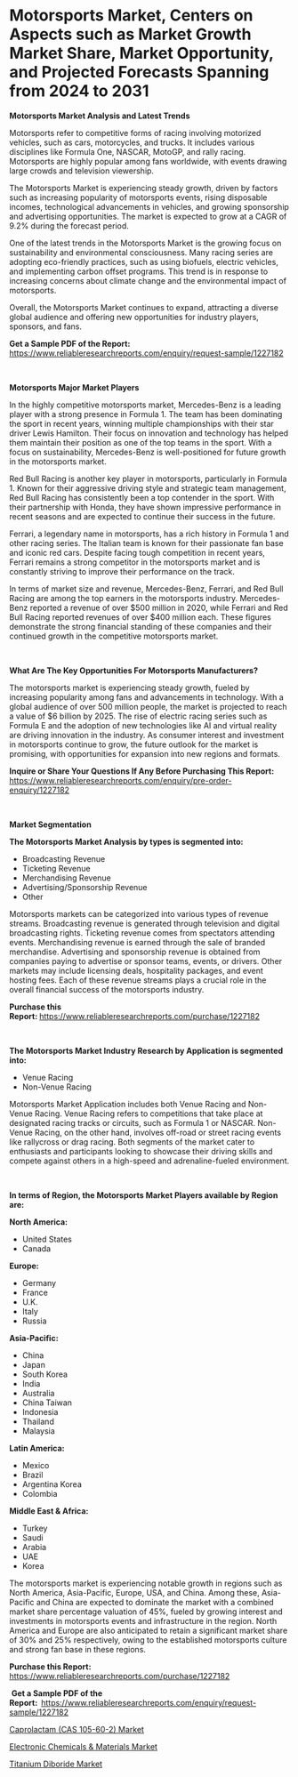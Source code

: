 <p><h1>Motorsports Market, Centers on Aspects such as Market Growth Market Share, Market Opportunity, and Projected Forecasts Spanning from 2024 to 2031</h1></p><p><strong>Motorsports Market Analysis and Latest Trends</strong></p>
<p><p>Motorsports refer to competitive forms of racing involving motorized vehicles, such as cars, motorcycles, and trucks. It includes various disciplines like Formula One, NASCAR, MotoGP, and rally racing. Motorsports are highly popular among fans worldwide, with events drawing large crowds and television viewership.</p><p>The Motorsports Market is experiencing steady growth, driven by factors such as increasing popularity of motorsports events, rising disposable incomes, technological advancements in vehicles, and growing sponsorship and advertising opportunities. The market is expected to grow at a CAGR of 9.2% during the forecast period.</p><p>One of the latest trends in the Motorsports Market is the growing focus on sustainability and environmental consciousness. Many racing series are adopting eco-friendly practices, such as using biofuels, electric vehicles, and implementing carbon offset programs. This trend is in response to increasing concerns about climate change and the environmental impact of motorsports.</p><p>Overall, the Motorsports Market continues to expand, attracting a diverse global audience and offering new opportunities for industry players, sponsors, and fans.</p></p>
<p><strong>Get a Sample PDF of the Report:&nbsp;</strong> <a href="https://www.reliableresearchreports.com/enquiry/request-sample/1227182">https://www.reliableresearchreports.com/enquiry/request-sample/1227182</a></p>
<p>&nbsp;</p>
<p><strong>Motorsports Major Market Players</strong></p>
<p><p>In the highly competitive motorsports market, Mercedes-Benz is a leading player with a strong presence in Formula 1. The team has been dominating the sport in recent years, winning multiple championships with their star driver Lewis Hamilton. Their focus on innovation and technology has helped them maintain their position as one of the top teams in the sport. With a focus on sustainability, Mercedes-Benz is well-positioned for future growth in the motorsports market.</p><p>Red Bull Racing is another key player in motorsports, particularly in Formula 1. Known for their aggressive driving style and strategic team management, Red Bull Racing has consistently been a top contender in the sport. With their partnership with Honda, they have shown impressive performance in recent seasons and are expected to continue their success in the future.</p><p>Ferrari, a legendary name in motorsports, has a rich history in Formula 1 and other racing series. The Italian team is known for their passionate fan base and iconic red cars. Despite facing tough competition in recent years, Ferrari remains a strong competitor in the motorsports market and is constantly striving to improve their performance on the track.</p><p>In terms of market size and revenue, Mercedes-Benz, Ferrari, and Red Bull Racing are among the top earners in the motorsports industry. Mercedes-Benz reported a revenue of over $500 million in 2020, while Ferrari and Red Bull Racing reported revenues of over $400 million each. These figures demonstrate the strong financial standing of these companies and their continued growth in the competitive motorsports market.</p></p>
<p>&nbsp;</p>
<p><strong>What Are The Key Opportunities For Motorsports Manufacturers?</strong></p>
<p><p>The motorsports market is experiencing steady growth, fueled by increasing popularity among fans and advancements in technology. With a global audience of over 500 million people, the market is projected to reach a value of $6 billion by 2025. The rise of electric racing series such as Formula E and the adoption of new technologies like AI and virtual reality are driving innovation in the industry. As consumer interest and investment in motorsports continue to grow, the future outlook for the market is promising, with opportunities for expansion into new regions and formats.</p></p>
<p><strong>Inquire or Share Your Questions If Any Before Purchasing This Report:</strong> <a href="https://www.reliableresearchreports.com/enquiry/pre-order-enquiry/1227182">https://www.reliableresearchreports.com/enquiry/pre-order-enquiry/1227182</a></p>
<p>&nbsp;</p>
<p><strong>Market Segmentation</strong></p>
<p><strong>The Motorsports Market Analysis by types is segmented into:</strong></p>
<p><ul><li>Broadcasting Revenue</li><li>Ticketing Revenue</li><li>Merchandising Revenue</li><li>Advertising/Sponsorship Revenue</li><li>Other</li></ul></p>
<p><p>Motorsports markets can be categorized into various types of revenue streams. Broadcasting revenue is generated through television and digital broadcasting rights. Ticketing revenue comes from spectators attending events. Merchandising revenue is earned through the sale of branded merchandise. Advertising and sponsorship revenue is obtained from companies paying to advertise or sponsor teams, events, or drivers. Other markets may include licensing deals, hospitality packages, and event hosting fees. Each of these revenue streams plays a crucial role in the overall financial success of the motorsports industry.</p></p>
<p><strong>Purchase this Report:&nbsp;</strong><a href="https://www.reliableresearchreports.com/purchase/1227182">https://www.reliableresearchreports.com/purchase/1227182</a></p>
<p>&nbsp;</p>
<p><strong>The Motorsports Market Industry Research by Application is segmented into:</strong></p>
<p><ul><li>Venue Racing</li><li>Non-Venue Racing</li></ul></p>
<p><p>Motorsports Market Application includes both Venue Racing and Non-Venue Racing. Venue Racing refers to competitions that take place at designated racing tracks or circuits, such as Formula 1 or NASCAR. Non-Venue Racing, on the other hand, involves off-road or street racing events like rallycross or drag racing. Both segments of the market cater to enthusiasts and participants looking to showcase their driving skills and compete against others in a high-speed and adrenaline-fueled environment.</p></p>
<p>&nbsp;</p>
<p><strong>In terms of Region, the Motorsports Market Players available by Region are:</strong></p>
<p>
    <p> <strong> North America: </strong>
        <ul>
            <li>United States</li>
            <li>Canada</li>
        </ul>
        </p> 
    <p> <strong> Europe: </strong>
        <ul>
            <li>Germany</li>
            <li>France</li>
            <li>U.K.</li>
            <li>Italy</li>
            <li>Russia</li>
        </ul>
        </p> 
    <p> <strong> Asia-Pacific: </strong>
        <ul>
            <li>China</li>
            <li>Japan</li>
            <li>South Korea</li>
            <li>India</li>
            <li>Australia</li>
            <li>China Taiwan</li>
            <li>Indonesia</li>
            <li>Thailand</li>
            <li>Malaysia</li>
        </ul>
        </p> 
    <p> <strong> Latin America: </strong>
        <ul>
            <li>Mexico</li>
            <li>Brazil</li>
            <li>Argentina Korea</li>
            <li>Colombia</li>
        </ul>
        </p> 
    <p> <strong> Middle East & Africa: </strong>
        <ul>
            <li>Turkey</li>
            <li>Saudi</li>
            <li>Arabia</li>
            <li>UAE</li>
            <li>Korea</li>
        </ul>
    </p>
    </p>
<p><p>The motorsports market is experiencing notable growth in regions such as North America, Asia-Pacific, Europe, USA, and China. Among these, Asia-Pacific and China are expected to dominate the market with a combined market share percentage valuation of 45%, fueled by growing interest and investments in motorsports events and infrastructure in the region. North America and Europe are also anticipated to retain a significant market share of 30% and 25% respectively, owing to the established motorsports culture and strong fan base in these regions.</p></p>
<p><strong>Purchase this Report: </strong><a href="https://www.reliableresearchreports.com/purchase/1227182">https://www.reliableresearchreports.com/purchase/1227182</a></p>
<p>&nbsp;<strong>Get a Sample PDF of the Report:&nbsp;&nbsp;</strong><a href="https://www.reliableresearchreports.com/enquiry/request-sample/1227182">https://www.reliableresearchreports.com/enquiry/request-sample/1227182</a></p>
<p><strong></strong></p>
<p><p><a href="https://view.publitas.com/reportprime-1/caprolactam-cas-105-60-2-market-with-the-goal-of-estimating-the-market-size-and-future-growth-potential-of-various-market-segments-based-on-component-applications-end-user-and-region/">Caprolactam (CAS 105-60-2) Market</a></p><p><a href="https://view.publitas.com/reportprime-1/electronic-chemicals-materials-market-research-report-provides-thorough-industry-overview-which-offers-an-in-depth-analysis-of-product-trends-and-new-market-divisions/">Electronic Chemicals & Materials Market</a></p><p><a href="https://view.publitas.com/reportprime-1/titanium-diboride-market-research-report-unlocks-analysis-on-the-market-financial-status-market-size-and-market-revenue-upto-2030/">Titanium Diboride Market</a></p></p>